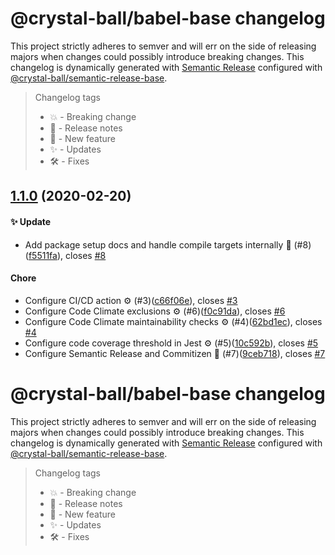 # @crystal-ball/babel-base changelog

This project strictly adheres to semver and will err on the side of releasing majors when
changes could possibly introduce breaking changes. This changelog is dynamically generated
with [Semantic Release](https://semantic-release.gitbook.io/semantic-release/) configured
with [@crystal-ball/semantic-release-base](https://github.com/crystal-ball/semantic-release-base).

> Changelog tags
>
> - 💥 - Breaking change
> - 🔖 - Release notes
> - 💖 - New feature
> - ✨ - Updates
> - 🛠 - Fixes


## [1.1.0](https://github.com/crystal-ball/babel-base/compare/v1.0.0...v1.1.0) (2020-02-20)


#### ✨ Update

* Add package setup docs and handle compile targets internally 📝 (#8)([f5511fa](https://github.com/crystal-ball/babel-base/commit/f5511fa2a17579bf8b1d1fe838306167653a326c)), closes [#8](https://github.com/crystal-ball/babel-base/issue/8)

#### Chore

* Configure CI/CD action ⚙️ (#3)([c66f06e](https://github.com/crystal-ball/babel-base/commit/c66f06ee8f150e126a6848e6159a5e058b1837f7)), closes [#3](https://github.com/crystal-ball/babel-base/issue/3)
* Configure Code Climate exclusions ⚙️ (#6)([f0c91da](https://github.com/crystal-ball/babel-base/commit/f0c91da0b9757fc8553b1b6b80af75cc7e135361)), closes [#6](https://github.com/crystal-ball/babel-base/issue/6)
* Configure Code Climate maintainability checks ⚙️ (#4)([62bd1ec](https://github.com/crystal-ball/babel-base/commit/62bd1eca82b2fde5f7d3fe594d6262247b2f18a3)), closes [#4](https://github.com/crystal-ball/babel-base/issue/4)
* Configure code coverage threshold in Jest ⚙️ (#5)([10c592b](https://github.com/crystal-ball/babel-base/commit/10c592b92dc8daaf3d5fb57b9bfb170b485dea7a)), closes [#5](https://github.com/crystal-ball/babel-base/issue/5)
* Configure Semantic Release and Commitizen 🚀 (#7)([9ceb718](https://github.com/crystal-ball/babel-base/commit/9ceb7183fdd247234e4688b8d1ba2af2756da3db)), closes [#7](https://github.com/crystal-ball/babel-base/issue/7)

# @crystal-ball/babel-base changelog

This project strictly adheres to semver and will err on the side of releasing majors when
changes could possibly introduce breaking changes. This changelog is dynamically generated
with [Semantic Release](https://semantic-release.gitbook.io/semantic-release/) configured
with [@crystal-ball/semantic-release-base](https://github.com/crystal-ball/semantic-release-base).

> Changelog tags
>
> - 💥 - Breaking change
> - 🔖 - Release notes
> - 💖 - New feature
> - ✨ - Updates
> - 🛠 - Fixes
